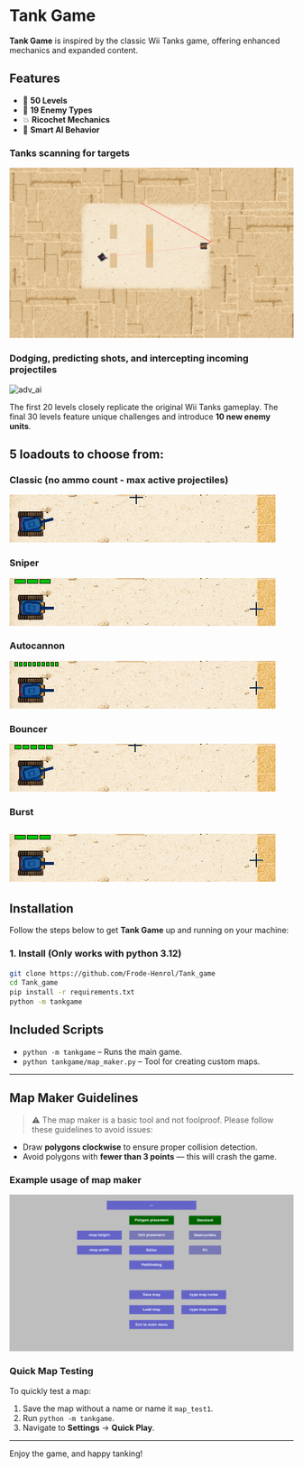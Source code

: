 # Tank Game

**Tank Game** is inspired by the classic Wii Tanks game, offering enhanced mechanics and expanded content.

## Features

- 🎯 **50 Levels**  
- 🤖 **19 Enemy Types**  
- 💥 **Ricochet Mechanics**  
- 🧠 **Smart AI Behavior**

### Tanks scanning for targets
![predict](docs/gifs/gif_predict.gif)

### Dodging, predicting shots, and intercepting incoming projectiles
![adv_ai](docs/gifs/gif_adv_ai.gif)

The first 20 levels closely replicate the original Wii Tanks gameplay. The final 30 levels feature unique challenges and introduce **10 new enemy units**.

## 5 loadouts to choose from:

### Classic (no ammo count - max active projectiles)
![loadout](docs/gifs/classic.gif)
### Sniper
![loadout](docs/gifs/sniper.gif)
### Autocannon
![loadout](docs/gifs/autocannon.gif)
### Bouncer
![loadout](docs/gifs/bouncer.gif)
### Burst
![loadout](docs/gifs/burst.gif)
---

## Installation

Follow the steps below to get **Tank Game** up and running on your machine:

### 1. Install (Only works with python 3.12)

```bash
git clone https://github.com/Frode-Henrol/Tank_game
cd Tank_game
pip install -r requirements.txt
python -m tankgame
```

## Included Scripts

- `python -m tankgame` – Runs the main game.
- `python tankgame/map_maker.py` – Tool for creating custom maps.

---

## Map Maker Guidelines

> ⚠️ The map maker is a basic tool and not foolproof. Please follow these guidelines to avoid issues:

- Draw **polygons clockwise** to ensure proper collision detection.
- Avoid polygons with **fewer than 3 points** — this will crash the game.

### Example usage of map maker
![map_maker](docs/gifs/gif_mapmaker.gif)

### Quick Map Testing

To quickly test a map:
1. Save the map without a name or name it `map_test1`.
2. Run `python -m tankgame`.
3. Navigate to **Settings** → **Quick Play**.

---

Enjoy the game, and happy tanking!
